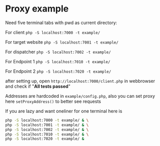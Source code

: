 # Proxy example

Need five terminal tabs with pwd as current directory:

For client
`php -S localhost:7000 -t example/`

For target website
`php -S localhost:7001 -t example/`

For dispatcher
`php -S localhost:7002 -t example/`

For Endpoint 1
`php -S localhost:7010 -t example/`

For Endpoint 2
`php -S localhost:7020 -t example/`

after setting up, open `http://localhost:7000/client.php`
in webbrowser and check if "**All tests passed**"

Addresses are hardcoded in `example/config.php`, also you can set proxy here `setProxyAddress()` to better see requests

If you are lazy and want oneliner for one terminal here is

```bash
php -S localhost:7000 -t example/ & \
php -S localhost:7001 -t example/ & \
php -S localhost:7002 -t example/ & \
php -S localhost:7010 -t example/ & \
php -S localhost:7020 -t example/ &
```
